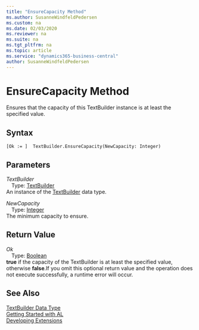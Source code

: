 ```yaml
---
title: "EnsureCapacity Method"
ms.author: SusanneWindfeldPedersen
ms.custom: na
ms.date: 02/03/2020
ms.reviewer: na
ms.suite: na
ms.tgt_pltfrm: na
ms.topic: article
ms.service: "dynamics365-business-central"
author: SusanneWindfeldPedersen
---
```

[//]: # (START>DO_NOT_EDIT)
[//]: # (IMPORTANT:Do not edit any of the content between here and the END>DO_NOT_EDIT.)
[//]: # (Any modifications should be made in the .xml files in the ModernDev repo.)
# EnsureCapacity Method
Ensures that the capacity of this TextBuilder instance is at least the specified value.


## Syntax
```
[Ok := ]  TextBuilder.EnsureCapacity(NewCapacity: Integer)
```
## Parameters
*TextBuilder*  
&emsp;Type: [TextBuilder](textbuilder-data-type.md)  
An instance of the [TextBuilder](textbuilder-data-type.md) data type.  

*NewCapacity*  
&emsp;Type: [Integer](../integer/integer-data-type.md)  
The minimum capacity to ensure.  


## Return Value
*Ok*  
&emsp;Type: [Boolean](../boolean/boolean-data-type.md)  
**true** if the capacity of the TextBuilder is at least the specified value, otherwise **false**.If you omit this optional return value and the operation does not execute successfully, a runtime error will occur.    


[//]: # (IMPORTANT: END>DO_NOT_EDIT)
## See Also
[TextBuilder Data Type](textbuilder-data-type.md)  
[Getting Started with AL](../../devenv-get-started.md)  
[Developing Extensions](../../devenv-dev-overview.md)